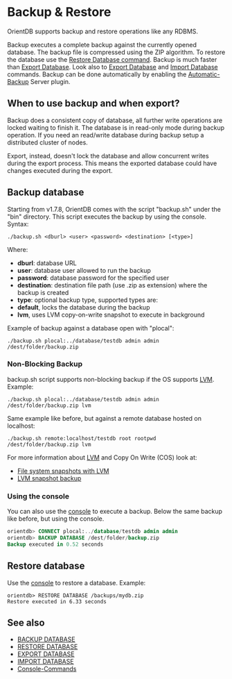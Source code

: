 # Backup & Restore

OrientDB supports backup and restore operations like any RDBMS.

Backup executes a complete backup against the currently opened database. The backup file is compressed using the ZIP algorithm. To restore the database use the [Restore Database command](Console-command-Restore.md). Backup is much faster than [Export Database](Console-Command-Export.md). Look also to [Export Database](Console-Command-Export.md) and [Import Database](Console-Command-Import.md) commands. Backup can be done automatically by enabling the [Automatic-Backup](Automatic-Backup.md) Server plugin.

## When to use backup and when export?
Backup does a consistent copy of database, all further write operations are locked waiting to finish it. The database is in read-only mode during backup operation. If you need an read/write database during backup setup a distributed cluster of nodes.

Export, instead, doesn't lock the database and allow concurrent writes during the export process. This means the exported database could have changes executed during the export.

## Backup database
Starting from v1.7.8, OrientDB comes with the script "backup.sh" under the "bin" directory. This script executes the backup by using the console. Syntax:

```
./backup.sh <dburl> <user> <password> <destination> [<type>]
```

Where:
- **dburl**: database URL
- **user**: database user allowed to run the backup
- **password**: database password for the specified user
- **destination**: destination file path (use .zip as extension) where the backup is created
- **type**: optional backup type, supported types are:
 - **default**, locks the database during the backup
 - **lvm**, uses LVM copy-on-write snapshot to execute in background

Example of backup against a database open with "plocal":
```
./backup.sh plocal:../database/testdb admin admin /dest/folder/backup.zip
```

### Non-Blocking Backup
backup.sh script supports non-blocking backup if the OS supports [LVM](http://en.wikipedia.org/wiki/Logical_Volume_Manager_%28Linux%29). Example:

```
./backup.sh plocal:../database/testdb admin admin /dest/folder/backup.zip lvm
```

Same example like before, but against a remote database hosted on localhost:
```
./backup.sh remote:localhost/testdb root rootpwd /dest/folder/backup.zip lvm
```

For more information about [LVM](http://en.wikipedia.org/wiki/Logical_Volume_Manager_%28Linux%29) and Copy On Write (COS) look at:
- [File system snapshots with LVM](http://arstechnica.com/information-technology/2004/10/linux-20041013/)
- [LVM snapshot backup](http://www.tldp.org/HOWTO/LVM-HOWTO/snapshots_backup.html)

### Using the console
You can also use the [console](Console-Command-Backup.md) to execute a backup. Below the same backup like before, but using the console.
```sql
orientdb> CONNECT plocal:../database/testdb admin admin
orientdb> BACKUP DATABASE /dest/folder/backup.zip
Backup executed in 0.52 seconds
```

## Restore database
Use the [console](Console-Command-Restore.md) to restore a database. Example:

```
orientdb> RESTORE DATABASE /backups/mydb.zip
Restore executed in 6.33 seconds
```

## See also
- [BACKUP DATABASE](Console-Command-Backup.md)
- [RESTORE DATABASE](Console-Command-Restore.md)
- [EXPORT DATABASE](Console-Command-Export.md)
- [IMPORT DATABASE](Console-Command-Import.md)
- [Console-Commands](Console-Commands.md)
